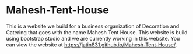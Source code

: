 # Mahesh-Tent-House
This is a website we build for a business organization of Decoration and Catering that goes with the name Mahesh Tent House. This website is build using bootstrap studio and we are currently working in this website. You can view the website at https://jatin831.github.io/Mahesh-Tent-House/.
